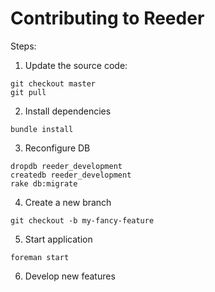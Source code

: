 # Contributing to Reeder

Steps:

1. Update the source code:

```
git checkout master
git pull
```

2. Install dependencies

```
bundle install
```

3. Reconfigure DB

```
dropdb reeder_development
createdb reeder_development
rake db:migrate
```

4. Create a new branch

```
git checkout -b my-fancy-feature
```

5. Start application

```
foreman start
```

6. Develop new features